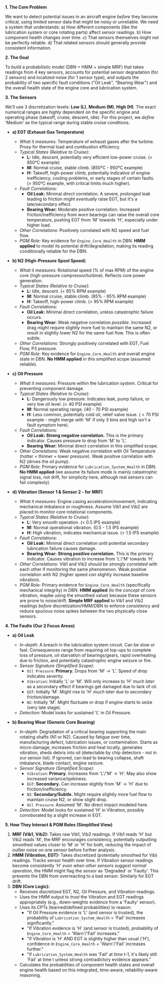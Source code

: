 **1. The Core Problem**

We want to detect potential issues in an aircraft engine *before* they become critical, using limited sensor data that might be noisy or unreliable. We need a system that understands:
a) How different components (like the lubrication system or core rotating parts) affect sensor readings.
b) How component health changes over time.
c) That sensors themselves might not be perfectly reliable.
d) That related sensors should generally provide consistent information.

**2. The Goal**

To build a probabilistic model (DBN + HMM + simple MRF) that takes readings from 4 key sensors, accounts for potential sensor degradation (for 2 sensors) and localized noise (for 1 sensor type), and outputs the probability of two specific fault conditions ("Oil Leak", "Bearing Wear") and the overall health state of the engine core and lubrication system.

**3. The Sensors**

We'll use 3 discretization levels: **Low (L)**, **Medium (M)**, **High (H)**. The exact numerical ranges are *highly* dependent on the specific engine and operating phase (takeoff, cruise, descent, idle). For this project, we *define* 'Medium' as the typical range during stable cruise conditions.

*   **a) EGT (Exhaust Gas Temperature)**
    *   *What it measures:* Temperature of exhaust gases after the turbine. Proxy for thermal load and combustion efficiency.
    *   *Typical States (Relative to Cruise):*
        *   **L:** Idle, descent, potentially very efficient low-power cruise. (< 850°C example)
        *   **M:** Normal cruise, stable climb. (850°C - 950°C example)
        *   **H:** Takeoff, high-power climb, potentially indicative of engine inefficiency, cooling problems, or early stages of certain faults. (> 950°C example, with critical limits much higher).
    *   *Fault Correlations:*
        *   **Oil Leak:** Minimal *direct* correlation. A severe, prolonged leak leading to friction might *eventually* raise EGT, but it's a late/secondary effect.
        *   **Bearing Wear:** Moderate positive correlation. Increased friction/inefficiency from worn bearings can raise the overall core temperature, pushing EGT from 'M' towards 'H', especially under higher load.
    *   *Other Correlations:* Positively correlated with N2 speed and fuel flow.
    *   *PGM Role:* Key evidence for `Engine_Core_Health` in DBN. **HMM applied** to model its potential drift/degradation, making its reading conditionally reliable for the DBN.

*   **b) N2 (High-Pressure Spool Speed)**
    *   *What it measures:* Rotational speed (% of max RPM) of the engine core (high-pressure compressor/turbine). Reflects core power generation.
    *   *Typical States (Relative to Cruise):*
        *   **L:** Idle, descent. (< 85% RPM example)
        *   **M:** Normal cruise, stable climb. (85% - 95% RPM example)
        *   **H:** Takeoff, high-power climb. (> 95% RPM example)
    *   *Fault Correlations:*
        *   **Oil Leak:** Minimal direct correlation, unless catastrophic failure occurs.
        *   **Bearing Wear:** Weak negative correlation *possible*. Increased drag *might* require slightly more fuel to maintain the same N2, or result in slightly lower N2 for the same fuel flow. This is often subtle.
    *   *Other Correlations:* Strongly positively correlated with EGT, Fuel Flow, P3 pressure.
    *   *PGM Role:* Key evidence for `Engine_Core_Health` and overall engine state in DBN. **No HMM applied** in this simplified scope (assumed reliable).

*   **c) Oil Pressure**
    *   *What it measures:* Pressure within the lubrication system. Critical for preventing component damage.
    *   *Typical States (Relative to Cruise):*
        *   **L:** Dangerously low pressure. Indicates leak, pump failure, or very low oil level. (< 40 PSI example)
        *   **M:** Normal operating range. (40 - 70 PSI example)
        *   **H:** Less common, potentially cold oil, relief valve issue. ( > 70 PSI example - might merge with 'M' if only 3 bins and high isn't a fault symptom here).
    *   *Fault Correlations:*
        *   **Oil Leak:** **Strong negative correlation.** This is the primary indicator. Causes pressure to drop from 'M' to 'L'.
        *   **Bearing Wear:** Minimal direct correlation in this simplified scope.
    *   *Other Correlations:* Weak negative correlation with Oil Temperature (hotter = thinner = lower pressure). Weak positive correlation with N2 (drives the oil pump).
    *   *PGM Role:* Primary evidence for `Lubrication_System_Health` in DBN. **No HMM applied** (we assume its failure mode is mainly catastrophic signal loss, not drift, for simplicity here, although real sensors can fail complexly).

*   **d) Vibration (Sensor 1 & Sensor 2 - for MRF)**
    *   *What it measures:* Engine casing acceleration/movement, indicating mechanical imbalance or roughness. Assume Vib1 and Vib2 are placed to monitor core rotational components.
    *   *Typical States (Relative to Cruise):*
        *   **L:** Very smooth operation. (< 0.5 IPS example)
        *   **M:** Normal operational vibration. (0.5 - 1.5 IPS example)
        *   **H:** High vibration, indicates mechanical issue. (> 1.5 IPS example)
    *   *Fault Correlations:*
        *   **Oil Leak:** Minimal direct correlation until potential secondary lubrication failure causes damage.
        *   **Bearing Wear:** **Strong positive correlation.** This is the primary indicator. Causes vibration to increase from 'L'/'M' towards 'H'.
    *   *Other Correlations:* Vib1 and Vib2 *should be strongly correlated* with each other if monitoring the same phenomenon. Weak positive correlation with N2 (higher speed *can* slightly increase baseline vibration).
    *   *PGM Role:* Primary evidence for `Engine_Core_Health` (specifically mechanical integrity) in DBN. **HMM applied** (to the *concept* of core vibration, maybe using the smoothed value) because these sensors are prone to noise/drift. **Simple MRF applied** to Vib1 and Vib2 readings *before* discretization/HMM/DBN to enforce consistency and reduce spurious noise spikes between the two physically close sensors.

**4. The Faults (Our 2 Focus Areas)**

*   **a) Oil Leak**
    *   *In-depth:* A breach in the lubrication system circuit. Can be slow or fast. Consequences range from requiring oil top-ups to complete loss of pressure, oil starvation of bearings/gears, rapid overheating due to friction, and potentially catastrophic engine seizure or fire.
    *   *Sensor Signature (Simplified Scope):*
        *   `Oil Pressure`: **Primary.** Drops from 'M' -> 'L'. Speed of drop indicates severity.
        *   `Vibration`: Initially 'L' or 'M'. Will only increase to 'H' *much later* as a secondary effect if bearings get damaged due to lack of oil.
        *   `EGT`: Initially 'M'. Might rise to 'H' *much later* due to secondary friction/damage.
        *   `N2`: Initially 'M'. Might fluctuate or drop if engine starts to seize (very late stage).
    *   *Detection:* Model looks for sustained 'L' in Oil Pressure.

*   **b) Bearing Wear (Generic Core Bearing)**
    *   *In-depth:* Degradation of a critical bearing supporting the main rotating shafts (N1 or N2). Caused by fatigue over time, manufacturing defect, lubrication issues, or contamination. Starts as micro-damage, increases friction and heat locally, generates vibration, sheds debris into oil (detectable by chip detectors - not in our sensor list). If ignored, can lead to bearing collapse, shaft imbalance, blade contact, engine seizure.
    *   *Sensor Signature (Simplified Scope):*
        *   `Vibration`: **Primary.** Increases from 'L'/'M' -> 'H'. May also show increased variance/spikiness.
        *   `EGT`: **Secondary.** Can increase slightly from 'M' -> 'H' due to friction/inefficiency.
        *   `N2`: **Secondary/Subtle.** Might require slightly more fuel flow to maintain cruise N2, or show slight drop.
        *   `Oil Pressure`: Assumed 'M'. No direct impact modeled here.
    *   *Detection:* Model looks for sustained 'H' in Vibration, possibly corroborated by a slight increase in EGT.

**5. How They Interact & PGM Roles (Simplified View)**

1.  **MRF (Vib1, Vib2):** Takes raw Vib1, Vib2 readings. If Vib1 reads 'H' but Vib2 reads 'M', the MRF encourages consistency, potentially outputting smoothed values closer to 'M' or 'H' for both, reducing the impact of outlier noise on one sensor before further analysis.
2.  **HMM (Vibration, EGT):** Takes discretized (potentially smoothed for Vib) readings. Tracks sensor health over time. If Vibration sensor readings become consistently 'H' *even when other sensors suggest normal operation*, the HMM might flag the *sensor* as 'Degraded' or 'Faulty'. This prevents the DBN from overreacting to a bad sensor. Similarly for EGT drift.
3.  **DBN (Core Logic):**
    *   Receives discretized EGT, N2, Oil Pressure, and Vibration readings.
    *   Uses the HMM output to *trust* the Vibration and EGT readings appropriately (e.g., down-weights evidence from a 'Faulty' sensor).
    *   Uses its CPTs (learned/defined probabilities) to reason:
        *   "If Oil Pressure evidence is 'L' (and sensor is trusted), the probability of `Lubrication_System_Health` = 'Fail' increases significantly."
        *   "If Vibration evidence is 'H' (and sensor is trusted), probability of `Engine_Core_Health` = 'Warn'/'Fail' increases."
        *   "If Vibration is 'H' AND EGT is slightly higher than usual ('H'), confidence in `Engine_Core_Health` = 'Warn'/'Fail' increases further."
        *   "If `Lubrication_System_Health` was 'Fail' at time t-1, it's likely still 'Fail' at time t unless strong contradictory evidence appears."
    *   Calculates the probabilities of component health states and overall engine health based on this integrated, time-aware, reliability-aware reasoning.


